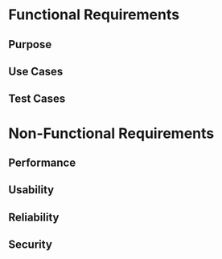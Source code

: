 # Functional Requirements

## Purpose

## Use Cases

## Test Cases

# Non-Functional Requirements

## Performance

## Usability

## Reliability

## Security
